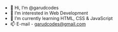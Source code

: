 - 👋 Hi, I’m @garudcodes
- 👀 I’m interested in Web Development
- 🌱 I’m currently learning HTML, CSS & JavaScript
- 📫 E-mail - garudcodes@gmail.com

<!---
garudcodes/garudcodes is a ✨ special ✨ repository because its `README.md` (this file) appears on your GitHub profile.
You can click the Preview link to take a look at your changes.
--->
